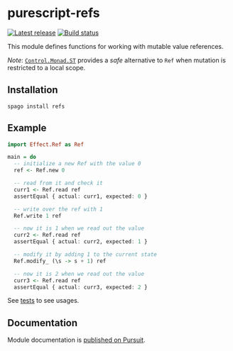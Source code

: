 # purescript-refs

[![Latest release](http://img.shields.io/github/release/purescript/purescript-refs.svg)](https://github.com/purescript/purescript-refs/releases)
[![Build status](https://github.com/purescript/purescript-refs/workflows/CI/badge.svg?branch=master)](https://github.com/purescript/purescript-refs/actions?query=workflow%3ACI+branch%3Amaster)

This module defines functions for working with mutable value references.

_Note_: [`Control.Monad.ST`](https://pursuit.purescript.org/packages/purescript-st/4.0.0/docs/Control.Monad.ST) provides a _safe_ alternative to `Ref` when mutation is restricted to a local scope.

## Installation

```
spago install refs
```

## Example

```purs
import Effect.Ref as Ref

main = do
  -- initialize a new Ref with the value 0
  ref <- Ref.new 0

  -- read from it and check it
  curr1 <- Ref.read ref
  assertEqual { actual: curr1, expected: 0 }

  -- write over the ref with 1
  Ref.write 1 ref

  -- now it is 1 when we read out the value
  curr2 <- Ref.read ref
  assertEqual { actual: curr2, expected: 1 }

  -- modify it by adding 1 to the current state
  Ref.modify_ (\s -> s + 1) ref

  -- now it is 2 when we read out the value
  curr3 <- Ref.read ref
  assertEqual { actual: curr3, expected: 2 }
```

See [tests](test/Main.purs) to see usages.

## Documentation

Module documentation is [published on Pursuit](http://pursuit.purescript.org/packages/purescript-refs).

